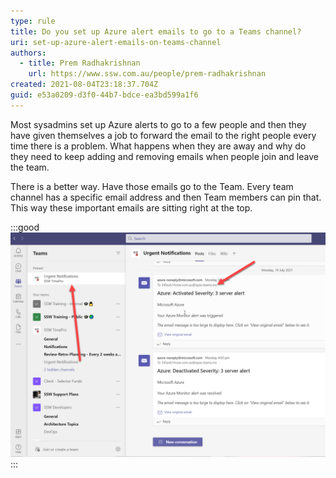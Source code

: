 ```yaml
---
type: rule
title: Do you set up Azure alert emails to go to a Teams channel?
uri: set-up-azure-alert-emails-on-teams-channel
authors:
  - title: Prem Radhakrishnan
    url: https://www.ssw.com.au/people/prem-radhakrishnan
created: 2021-08-04T23:18:37.704Z
guid: e53a0209-d3f0-44b7-bdce-ea3bd599a1f6
---
```

Most sysadmins set up Azure alerts to go to a few people and then they have given themselves a job to forward the email to the right people every time there is a problem. What happens when they are away and why do they need to keep adding and removing emails when people join and leave the team.

<!--endintro-->

There is a better way. Have those emails go to the Team. Every team channel has a specific email address and then Team members can pin that. This way these important emails are sitting right at the top.

:::good
![Figure: Good example – Set Azure alert emails to go to a Team and not to specific people](azure-alert-emails-teams-channel.png)
:::